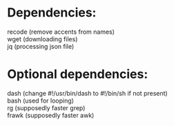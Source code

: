 # Dependencies:
recode (remove accents from names)
<br/>
wget (downloading files)
<br/>
jq (processing json file)
# Optional dependencies:
dash (change #!/usr/bin/dash to #!/bin/sh if not present)
<br/>
bash (used for looping)
<br/>
rg (supposedly faster grep)
<br/>
frawk (supposedly faster awk)
